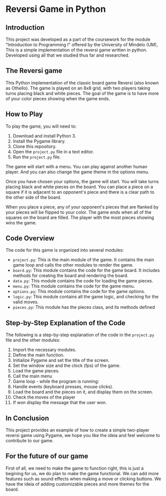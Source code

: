  # Reversi Game in Python

 ## Introduction

 This project was  developed as a part of the coursework for the module "Introduction to Programming I" offered by the University of Mindelo (UM), This is a simple implementation of the reversi game written in python. Developed using all that we studied thus far and researched.

## The Reversi game
This Python implementation of the classic board game Reversi (also known as Othello). The game is played on an 8x8 grid, with two players taking turns placing black and white pieces. The goal of the game is to have more of your color pieces showing when the game ends.

## How to Play

To play the game, you will need to:

1. Download and install Python 3.
2. Install the Pygame library.
3. Clone this repository.
4. Open the `project.py` file in a text editor.
5. Run the `project.py` file.

The game will start with a menu. You can play against another human player. And you can also change the game theme in the options menu.

Once you have chosen your options, the game will start. You will take turns placing black and white pieces on the board. You can place a piece on a square if it is adjacent to an opponent's piece and there is a clear path to the other side of the board.

When you place a piece, any of your opponent's pieces that are flanked by your pieces will be flipped to your color. The game ends when all of the squares on the board are filled. The player with the most pieces showing wins the game.

## Code Overview

The code for this game is organized into several modules:

* `project.py`: This is the main module of the game. It contains the main game loop and calls the other modules to render the game.
* `board.py`: This module contains the code for the game board. It includes methods for creating the board and rendering the board.
* `data.py`: This module contains the code for loading the game pieces.
* `menu.py`: This module contains the code for the game menu.
* `options.py`: This module contains the code for the game options.
* `logic.py`: This module contains all the game logic, and checking for the valid moves.
* `pieces.py`: This module has the pieces class, and its methods defined

## Step-by-Step Explanation of the Code

The following is a step-by-step explanation of the code in the `project.py` file and the other modules:

1. Import the necessary modules.
2. Define the main function.
3. Initialize Pygame and set the title of the screen.
4. Set the window size and the clock (fps) of the game.
5. Load the game pieces.
6. Call the main menu
7. Game loop - while the program is running:
8. Handle events (keyboard presses, mouse clicks).
9. Load the board and the pieces on it, and  display them on the screen.
10. Check the moves of the player
11. If won display the message that the user won.

## In Conclusion
This project provides an example of how to create a simple two-player reversi game using Pygame, we hope you like the ideia and feel welcome to contribute to our game.

## For the future of our game
First of all, we need to make the game to function right, this is just a begining for us, we do plan to make the game functional.
We can add more features such as sound effects when making a move or clicking buttons.
We have the ideia of adding customizable pieces and more themes for the board.